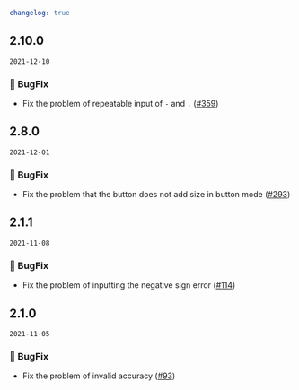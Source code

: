 ```yaml
changelog: true
```

## 2.10.0

`2021-12-10`

### 🐛 BugFix

- Fix the problem of repeatable input of `-` and `.` ([#359](https://github.com/arco-design/arco-design-vue/pull/359))


## 2.8.0

`2021-12-01`

### 🐛 BugFix

- Fix the problem that the button does not add size in button mode ([#293](https://github.com/arco-design/arco-design-vue/pull/293))


## 2.1.1

`2021-11-08`

### 🐛 BugFix

- Fix the problem of inputting the negative sign error ([#114](https://github.com/arco-design/arco-design-vue/pull/114))


## 2.1.0

`2021-11-05`

### 🐛 BugFix

- Fix the problem of invalid accuracy ([#93](https://github.com/arco-design/arco-design-vue/pull/93))

